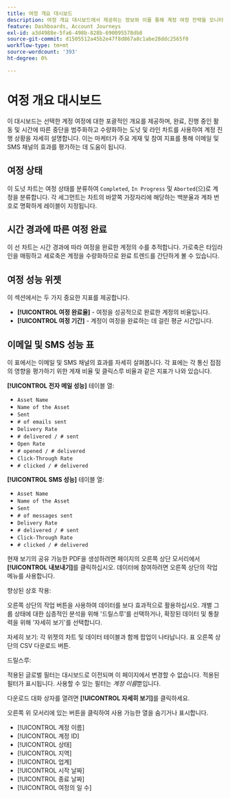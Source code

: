 ```yaml
---
title: 여정 개요 대시보드
description: 여정 개요 대시보드에서 제공하는 정보와 이를 통해 계정 여정 전략을 모니터링하고 관리하는 데 어떻게 도움이 되는지에 대해 알아봅니다.
feature: Dashboards, Account Journeys
exl-id: a3d4988e-5fa6-498b-828b-690095578db8
source-git-commit: d1505512a45b2e47f8d867a8c1abe28ddc2565f0
workflow-type: tm+mt
source-wordcount: '393'
ht-degree: 0%

---
```


# 여정 개요 대시보드

이 대시보드는 선택한 계정 여정에 대한 포괄적인 개요를 제공하며, 완료, 진행 중인 활동 및 시간에 따른 중단을 범주화하고 수량화하는 도넛 및 라인 차트를 사용하여 계정 진행 상황을 자세히 설명합니다. 이는 마케터가 주요 게재 및 참여 지표를 통해 이메일 및 SMS 채널의 효과를 평가하는 데 도움이 됩니다.

## 여정 상태

이 도넛 차트는 여정 상태를 분류하여 `Completed`, `In Progress` 및 `Aborted`(으)로 계정을 분류합니다. 각 세그먼트는 차트의 바깥쪽 가장자리에 해당하는 백분율과 계좌 번호로 명확하게 레이블이 지정됩니다.

## 시간 경과에 따른 여정 완료

이 선 차트는 시간 경과에 따라 여정을 완료한 계정의 수를 추적합니다. 가로축은 타임라인을 매핑하고 세로축은 계정을 수량화하므로 완료 트렌드를 간단하게 볼 수 있습니다.

## 여정 성능 위젯

이 섹션에서는 두 가지 중요한 지표를 제공합니다.

* **[!UICONTROL 여정 완료율]** - 여정을 성공적으로 완료한 계정의 비율입니다.
* **[!UICONTROL 여정 기간]** - 계정이 여정을 완료하는 데 걸린 평균 시간입니다.

## 이메일 및 SMS 성능 표

이 표에서는 이메일 및 SMS 채널의 효과를 자세히 살펴봅니다. 각 표에는 각 통신 접점의 영향을 평가하기 위한 게재 비율 및 클릭스루 비율과 같은 지표가 나와 있습니다.

**[!UICONTROL 전자 메일 성능]** 테이블 열:

* `Asset Name`
* `Name of the Asset`
* `Sent`
* `# of emails sent`
* `Delivery Rate`
* `# delivered / # sent`
* `Open Rate`
* `# opened / # delivered`
* `Click-Through Rate`
* `# clicked / # delivered`

**[!UICONTROL SMS 성능]** 테이블 열:

* `Asset Name`
* `Name of the Asset`
* `Sent`
* `# of messages sent`
* `Delivery Rate`
* `# delivered / # sent`
* `Click-Through Rate`
* `# clicked / # delivered`

현재 보기의 공유 가능한 PDF을 생성하려면 페이지의 오른쪽 상단 모서리에서 **[!UICONTROL 내보내기]**&#x200B;를 클릭하십시오. 데이터에 참여하려면 오른쪽 상단의 작업 메뉴를 사용합니다.

향상된 상호 작용:

오른쪽 상단의 작업 버튼을 사용하여 데이터를 보다 효과적으로 활용하십시오. 개별 그룹 상태에 대한 심층적인 분석을 위해 &#39;드릴스루&#39;를 선택하거나, 확장된 데이터 및 통찰력을 위해 &#39;자세히 보기&#39;를 선택합니다.

자세히 보기:
각 위젯의 차트 및 데이터 테이블과 함께 팝업이 나타납니다.
표 오른쪽 상단의 CSV 다운로드 버튼. 

드릴스루:

적용된 글로벌 필터는 대시보드로 이전되며 이 페이지에서 변경할 수 없습니다.
적용된 필터가 표시됩니다.
사용할 수 있는 필터는 _계정 이름_&#x200B;뿐입니다.

다운로드 대화 상자를 열려면 **[!UICONTROL 자세히 보기]**&#x200B;를 클릭하세요.

오른쪽 위 모서리에 있는 버튼을 클릭하여 사용 가능한 열을 숨기거나 표시합니다.

* [!UICONTROL 계정 이름]
* [!UICONTROL 계정 ID]
* [!UICONTROL 상태]
* [!UICONTROL 지역]
* [!UICONTROL 업계]
* [!UICONTROL 시작 날짜]
* [!UICONTROL 종료 날짜]
* [!UICONTROL 여정의 일 수]
